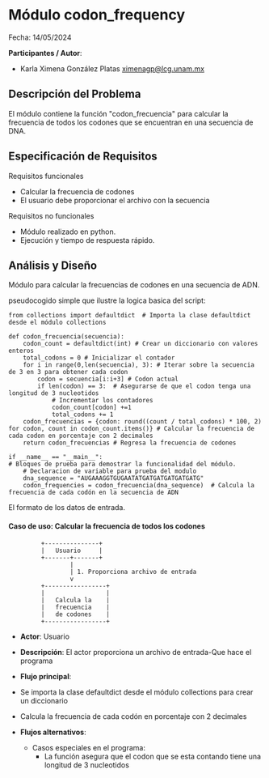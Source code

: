 # Módulo codon_frequency

Fecha: 14/05/2024

**Participantes / Autor**:

- Karla Ximena González Platas  <ximenagp@lcg.unam.mx>

## Descripción del Problema
El módulo contiene la función "codon_frecuencia" para calcular la frecuencia de todos los codones que se encuentran en una secuencia de DNA. 

## Especificación de Requisitos

Requisitos funcionales

- Calcular la frecuencia de codones 
- El usuario debe proporcionar el archivo con la secuencia 

Requisitos no funcionales

- Módulo realizado en python.
- Ejecución y tiempo de respuesta rápido.

## Análisis y Diseño    

Módulo para calcular la frecuencias de codones en una secuencia de ADN.

pseudocogido simple que ilustre la logica basica del script:
```
from collections import defaultdict  # Importa la clase defaultdict desde el módulo collections

def codon_frecuencia(secuencia):
    codon_count = defaultdict(int) # Crear un diccionario con valores enteros
    total_codons = 0 # Inicializar el contador 
    for i in range(0,len(secuencia), 3): # Iterar sobre la secuencia de 3 en 3 para obtener cada codon
        codon = secuencia[i:i+3] # Codon actual
        if len(codon) == 3:  # Asegurarse de que el codon tenga una longitud de 3 nucleotidos
            # Incrementar los contadores
            codon_count[codon] +=1 
            total_codons += 1
    codon_frecuencias = {codon: round((count / total_codons) * 100, 2) for codon, count in codon_count.items()} # Calcular la frecuencia de cada codon en porcentaje con 2 decimales
    return codon_frecuencias # Regresa la frecuencia de codones

if __name__ == "__main__":
# Bloques de prueba para demostrar la funcionalidad del módulo.
    # Declaracion de variable para prueba del modulo
    dna_sequence = "AUGAAAGGTGUGAATATGATGATGATGATGATG"
    codon_frequencies = codon_frecuencia(dna_sequence)  # Calcula la frecuencia de cada codón en la secuencia de ADN

```

El formato de los datos de entrada.

#### Caso de uso: Calcular la frecuencia de todos los codones

```
         +---------------+
         |   Usuario     |
         +-------+-------+
                 |
                 | 1. Proporciona archivo de entrada
                 v
         +-----------------+
         |                 |
         |   Calcula la    |
         |   frecuencia    |
         |   de codones    |
         +-----------------+
```

- **Actor**: Usuario

- **Descripción**: El actor proporciona un archivo de entrada-Que hace el programa
- **Flujo principal**:
- Se importa la clase defaultdict desde el módulo collections para crear un diccionario
- Calcula la frecuencia de cada codón en porcentaje con 2 decimales

- **Flujos alternativos**:
	- Casos especiales en el programa:
        - La función asegura que el codon que se esta contando tiene una longitud de 3 nucleotidos
